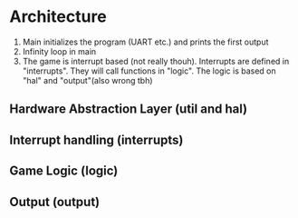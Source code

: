# Architecture
1. Main initializes the program (UART etc.) and prints the first output
2. Infinity loop in main
3. The game is interrupt based (not really thouh). Interrupts are defined in "interrupts". They will call functions in "logic". The logic is based on "hal" and "output"(also wrong tbh)

## Hardware Abstraction Layer (util and hal)

## Interrupt handling (interrupts)

## Game Logic (logic)

## Output (output)


